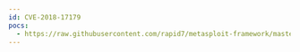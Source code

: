 ```yaml
---
id: CVE-2018-17179
pocs:
  - https://raw.githubusercontent.com/rapid7/metasploit-framework/master/modules/auxiliary/sqli/openemr/openemr_sqli_dump.rb
---
```

